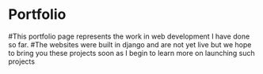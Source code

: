 # Portfolio
#This portfolio page represents the work in web development I have done so far. 
#The websites were built in django and are not yet live but we hope to bring you these projects soon as I begin to learn more on launching such projects

